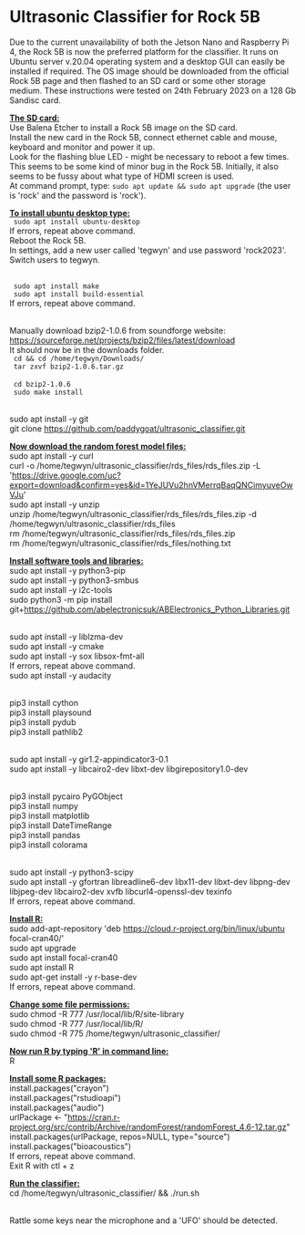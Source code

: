 # Ultrasonic Classifier for Rock 5B
Due to the current unavailability of both the Jetson Nano and Raspberry Pi 4, the Rock 5B is now the preferred platform for the classifier. It runs on Ubuntu server v.20.04 operating system and a desktop GUI can easily be installed if required. The OS image should be downloaded from the official Rock 5B page and then flashed to an SD card or some other storage medium. These instructions were tested on 24th February 2023 on a 128 Gb Sandisc card.

<ins>**The SD card:**</ins>
<br>Use Balena Etcher to install a Rock 5B image on the SD card.
<br>Install the new card in the Rock 5B, connect ethernet cable and mouse, keyboard and monitor and power it up.
<br>Look for the flashing blue LED - might be necessary to reboot a few times. This seems to be some kind of minor bug in the Rock 5B. Initially, it also seems to be fussy about what type of HDMI screen is used.
<br>At command prompt, type:
``sudo apt update && sudo apt upgrade``  (the user is 'rock' and the password is 'rock').

<ins>**To install ubuntu desktop type:**</ins>
<br>`` sudo apt install ubuntu-desktop`` 
<br>If errors, repeat above command.
<br>Reboot the Rock 5B.
<br>In settings, add a new user called 'tegwyn' and use password 'rock2023'.
<br>Switch users to tegwyn.

<br>`` sudo apt install make`` 
<br>`` sudo apt install build-essential`` 
<br>If errors, repeat above command.

<br>Manually download bzip2-1.0.6 from soundforge website:
<br>https://sourceforge.net/projects/bzip2/files/latest/download
<br>It should now be in the downloads folder.
<br>`` cd && cd /home/tegwyn/Downloads/`` 
<br>`` tar zxvf bzip2-1.0.6.tar.gz``  
<br>`` cd bzip2-1.0.6`` 
<br>`` sudo make install`` 

<br>sudo apt install -y git
<br>git clone https://github.com/paddygoat/ultrasonic_classifier.git

<ins>**Now download the random forest model files:**</ins>
<br>sudo apt install -y curl
<br>curl -o /home/tegwyn/ultrasonic_classifier/rds_files/rds_files.zip -L 'https://drive.google.com/uc?export=download&confirm=yes&id=1YeJUVu2hnVMerrqBaqQNCimyuveOwVJu'
<br>sudo apt install -y unzip
<br>unzip /home/tegwyn/ultrasonic_classifier/rds_files/rds_files.zip -d /home/tegwyn/ultrasonic_classifier/rds_files
<br>rm /home/tegwyn/ultrasonic_classifier/rds_files/rds_files.zip
<br>rm /home/tegwyn/ultrasonic_classifier/rds_files/nothing.txt

<ins>**Install software tools and libraries:**</ins>
<br>sudo apt install -y python3-pip
<br>sudo apt install -y python3-smbus
<br>sudo apt install -y i2c-tools
<br>sudo python3 -m pip install git+https://github.com/abelectronicsuk/ABElectronics_Python_Libraries.git

<br>sudo apt install -y liblzma-dev
<br>sudo apt install -y cmake
<br>sudo apt install -y sox libsox-fmt-all
<br>If errors, repeat above command.
<br>sudo apt install -y audacity

<br>pip3 install cython
<br>pip3 install playsound
<br>pip3 install pydub
<br>pip3 install pathlib2

<br>sudo apt install -y gir1.2-appindicator3-0.1
<br>sudo apt install -y libcairo2-dev libxt-dev libgirepository1.0-dev

<br>pip3 install pycairo PyGObject
<br>pip3 install numpy
<br>pip3 install matplotlib
<br>pip3 install DateTimeRange
<br>pip3 install pandas
<br>pip3 install colorama

<br>sudo apt install -y python3-scipy
<br>sudo apt install -y gfortran libreadline6-dev libx11-dev libxt-dev libpng-dev libjpeg-dev libcairo2-dev xvfb libcurl4-openssl-dev texinfo
<br>If errors, repeat above command.

<ins>**Install R:**</ins>
<br>sudo add-apt-repository 'deb https://cloud.r-project.org/bin/linux/ubuntu focal-cran40/'
<br>sudo apt upgrade
<br>sudo apt install focal-cran40
<br>sudo apt install R
<br>sudo apt-get install -y r-base-dev
<br>If errors, repeat above command.

<ins>**Change some file permissions:**</ins>
<br>sudo chmod -R 777 /usr/local/lib/R/site-library
<br>sudo chmod -R 777 /usr/local/lib/R/
<br>sudo chmod -R 775 /home/tegwyn/ultrasonic_classifier/

<ins>**Now run R by typing 'R' in command line:**</ins>
<br>R

<ins>**Install some R packages:**</ins>
<br>install.packages("crayon")
<br>install.packages("rstudioapi")
<br>install.packages("audio")
<br>urlPackage <- "https://cran.r-project.org/src/contrib/Archive/randomForest/randomForest_4.6-12.tar.gz"
<br>install.packages(urlPackage, repos=NULL, type="source") 
<br>install.packages("bioacoustics")
<br>If errors, repeat above command.
<br>Exit R with ctl + z

<ins>**Run the classifier:**</ins>
<br>cd /home/tegwyn/ultrasonic_classifier/ && ./run.sh

<br>Rattle some keys near the microphone and a 'UFO' should be detected.










